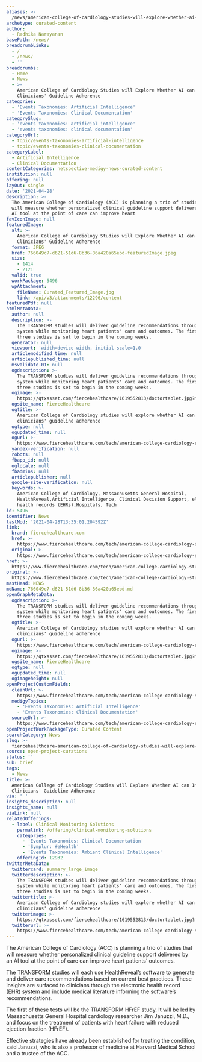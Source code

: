 ```yaml
---
aliases: >-
  /news/american-college-of-cardiology-studies-will-explore-whether-ai-can-improve-clinicians-guideline-adherence
archetype: curated-content
author:
  - Radhika Narayanan
basePath: /news/
breadcrumbLinks:
  - /
  - /news/
  - ''
breadcrumbs:
  - Home
  - News
  - >-
    American College of Cardiology Studies will Explore Whether AI can Improve
    Clinicians' Guideline Adherence
categories:
  - 'Events Taxonomies: Artificial Intelligence'
  - 'Events Taxonomies: Clinical Documentation'
categorySlug:
  - 'events taxonomies: artificial intelligence'
  - 'events taxonomies: clinical documentation'
categoryUrl:
  - topic/events-taxonomies-artificial-intelligence
  - topic/events-taxonomies-clinical-documentation
categoryLabel:
  - Artificial Intelligence
  - Clinical Documentation
contentCategories: netspective-medigy-news-curated-content
institution: null
offering: null
layOut: single
date: '2021-04-28'
description: >-
  The American College of Cardiology (ACC) is planning a trio of studies that
  will measure whether personalized clinical guideline support delivered by an
  AI tool at the point of care can improve heart 
favIconImage: null
featuredImage:
  alt: >-
    American College of Cardiology Studies will Explore Whether AI can Improve
    Clinicians' Guideline Adherence
  format: JPEG
  href: 766049c7-d621-51d6-8b36-86a420a65ebd-featuredImage.jpeg
  size:
    - 1414
    - 2121
  valid: true
  workPackage: 5496
  wpAttachment:
    fileName: Curated_Featured_Image.jpg
    link: /api/v3/attachments/12296/content
featuredPdf: null
htmlMetaData:
  author: null
  description: >-
    The TRANSFORM studies will deliver guideline recommendations through the EHR
    system while monitoring heart patients' care and outcomes. The first of
    three studies is set to begin in the coming weeks.
  generator: null
  viewport: 'width=device-width, initial-scale=1.0'
  articlemodified_time: null
  articlepublished_time: null
  msvalidate.01: null
  ogdescription: >-
    The TRANSFORM studies will deliver guideline recommendations through the EHR
    system while monitoring heart patients' care and outcomes. The first of
    three studies is set to begin in the coming weeks.
  ogimage: >-
    https://qtxasset.com/fiercehealthcare/1619552813/doctortablet.jpg?mhraK3Rcv4I19alMVKparz3pzba3sNTB
  ogsite_name: FierceHealthcare
  ogtitle: >-
    American College of Cardiology studies will explore whether AI can improve
    clinicians' guideline adherence
  ogtype: null
  ogupdated_time: null
  ogurl: >-
    https://www.fiercehealthcare.com/tech/american-college-cardiology-studies-will-explore-whether-ai-can-improve-clinicians-guideline
  yandex-verification: null
  robots: null
  fbapp_id: null
  oglocale: null
  fbadmins: null
  articlepublisher: null
  google-site-verification: null
  keywords: >-
    American College of Cardiology, Massachusetts General Hospital,
    HealthReveal,Artificial Intelligence, Clinical Decision Support, electronic
    health records (EHRs),Hospitals, Tech
id: 5496
identifier: News
lastMod: '2021-04-28T13:35:01.204592Z'
link:
  brand: fiercehealthcare.com
  href: >-
    https://www.fiercehealthcare.com/tech/american-college-cardiology-studies-will-explore-whether-ai-can-improve-clinicians-guideline
  original: >-
    https://www.fiercehealthcare.com/tech/american-college-cardiology-studies-will-explore-whether-ai-can-improve-clinicians-guideline
href: >-
  https://www.fiercehealthcare.com/tech/american-college-cardiology-studies-will-explore-whether-ai-can-improve-clinicians-guideline
original: >-
  https://www.fiercehealthcare.com/tech/american-college-cardiology-studies-will-explore-whether-ai-can-improve-clinicians-guideline
mastHead: NEWS
mdName: 766049c7-d621-51d6-8b36-86a420a65ebd.md
openGraphMetaData:
  ogdescription: >-
    The TRANSFORM studies will deliver guideline recommendations through the EHR
    system while monitoring heart patients' care and outcomes. The first of
    three studies is set to begin in the coming weeks.
  ogtitle: >-
    American College of Cardiology studies will explore whether AI can improve
    clinicians' guideline adherence
  ogurl: >-
    https://www.fiercehealthcare.com/tech/american-college-cardiology-studies-will-explore-whether-ai-can-improve-clinicians-guideline
  ogimage: >-
    https://qtxasset.com/fiercehealthcare/1619552813/doctortablet.jpg?mhraK3Rcv4I19alMVKparz3pzba3sNTB
  ogsite_name: FierceHealthcare
  ogtype: null
  ogupdated_time: null
  ogimageheight: null
openProjectCustomFields:
  cleanUrl: >-
    https://www.fiercehealthcare.com/tech/american-college-cardiology-studies-will-explore-whether-ai-can-improve-clinicians-guideline
  medigyTopics:
    - 'Events Taxonomies: Artificial Intelligence'
    - 'Events Taxonomies: Clinical Documentation'
  sourceUrl: >-
    https://www.fiercehealthcare.com/tech/american-college-cardiology-studies-will-explore-whether-ai-can-improve-clinicians-guideline
openProjectWorkPackageType: Curated Content
searchCategory: News
slug: >-
  fiercehealthcare-american-college-of-cardiology-studies-will-explore-whether-ai-can-improve-clinicians-guideline-adherence
source: open-project-curations
status: ''
sub: brief
tags:
  - News
title: >-
  American College of Cardiology Studies will Explore Whether AI can Improve
  Clinicians' Guideline Adherence
via: ' '
insights_description: null
insights_name: null
viaLink: null
relatedOfferings:
  - label: Clinical Monitoring Solutions
    permalink: /offering/clinical-monitoring-solutions
    categories:
      - 'Events Taxonomies: Clinical Documentation'
      - 'Symplur: #eHealth'
      - 'Events Taxonomies: Ambient Clinical Intelligence'
    offeringId: 12932
twitterMetaData:
  twittercard: summary_large_image
  twitterdescription: >-
    The TRANSFORM studies will deliver guideline recommendations through the EHR
    system while monitoring heart patients' care and outcomes. The first of
    three studies is set to begin in the coming weeks.
  twittertitle: >-
    American College of Cardiology studies will explore whether AI can improve
    clinicians' guideline adherence
  twitterimage: >-
    https://qtxasset.com/fiercehealthcare/1619552813/doctortablet.jpg?mhraK3Rcv4I19alMVKparz3pzba3sNTB
  twitterurl: >-
    https://www.fiercehealthcare.com/tech/american-college-cardiology-studies-will-explore-whether-ai-can-improve-clinicians-guideline
---
```

<p>The American College of Cardiology (ACC) is planning a trio of studies that will measure whether personalized clinical guideline support delivered by an AI tool at the point of care can improve heart patients’ outcomes.</p><p>The TRANSFORM studies will each use HealthReveal’s software to generate and deliver care recommendations based on current best practices. These insights are surfaced to clinicians through the electronic health record (EHR) system and include medical literature informing the software’s recommendations.</p><p>The first of these tests will be the TRANSFORM HFrEF study. It will be led by Massachusetts General Hospital cardiology researcher Jim Januzzi, M.D., and focus on the treatment of patients with heart failure with reduced ejection fraction (HFrEF).</p><p>Effective strategies have already been established for treating the condition, said Januzzi, who is also a professor of medicine at Harvard Medical School and a trustee of the ACC.</p>